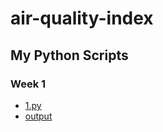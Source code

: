 # air-quality-index
## My Python Scripts

### Week 1

- [1.py](./1.py)
- [output](https://github.com/MThanusri/air-quality-index/blob/main/output1.ipynb)


